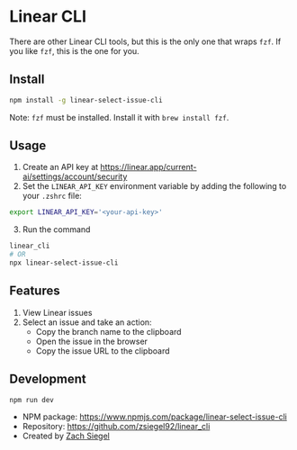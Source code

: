# Linear CLI

There are other Linear CLI tools, but this is the only one that wraps `fzf`. If you like `fzf`, this is the one for you.

## Install

```bash
npm install -g linear-select-issue-cli
```

Note: `fzf` must be installed. Install it with `brew install fzf`.

## Usage

1. Create an API key at https://linear.app/current-ai/settings/account/security
2. Set the `LINEAR_API_KEY` environment variable by adding the following to your `.zshrc` file:
```bash
export LINEAR_API_KEY='<your-api-key>'
```
3. Run the command
```bash
linear_cli
# OR
npx linear-select-issue-cli
```

## Features

1. View Linear issues
2. Select an issue and take an action:
   - Copy the branch name to the clipboard
   - Open the issue in the browser
   - Copy the issue URL to the clipboard

## Development

```bash
npm run dev
```

- NPM package: https://www.npmjs.com/package/linear-select-issue-cli
- Repository: https://github.com/zsiegel92/linear_cli
- Created by [Zach Siegel](https://github.com/zsiegel92)